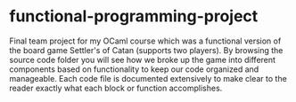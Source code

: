 # functional-programming-project
Final team project for my OCaml course which was a functional version of the board game Settler's of Catan (supports two players). By browsing the source code folder you will see how we broke up the game into different components based on functionality to keep our code organized and manageable. Each code file is documented extensively to make clear to the reader exactly what each block or function accomplishes. 
